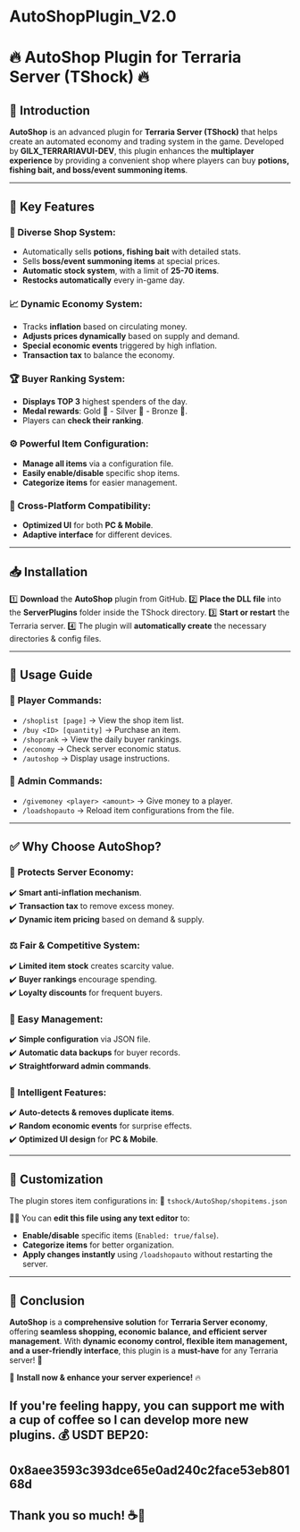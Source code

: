 # AutoShopPlugin_V2.0
# 🔥 AutoShop Plugin for Terraria Server (TShock) 🔥

## 📌 Introduction
**AutoShop** is an advanced plugin for **Terraria Server (TShock)** that helps create an automated economy and trading system in the game. Developed by **GILX_TERRARIAVUI-DEV**, this plugin enhances the **multiplayer experience** by providing a convenient shop where players can buy **potions, fishing bait, and boss/event summoning items**.

---

## 🚀 Key Features
### 🛒 Diverse Shop System:
- Automatically sells **potions, fishing bait** with detailed stats.
- Sells **boss/event summoning items** at special prices.
- **Automatic stock system**, with a limit of **25-70 items**.
- **Restocks automatically** every in-game day.

### 📈 Dynamic Economy System:
- Tracks **inflation** based on circulating money.
- **Adjusts prices dynamically** based on supply and demand.
- **Special economic events** triggered by high inflation.
- **Transaction tax** to balance the economy.

### 🏆 Buyer Ranking System:
- **Displays TOP 3** highest spenders of the day.
- **Medal rewards**: Gold 🥇 - Silver 🥈 - Bronze 🥉.
- Players can **check their ranking**.

### ⚙️ Powerful Item Configuration:
- **Manage all items** via a configuration file.
- **Easily enable/disable** specific shop items.
- **Categorize items** for easier management.

### 📱 Cross-Platform Compatibility:
- **Optimized UI** for both **PC & Mobile**.
- **Adaptive interface** for different devices.

---

## 📥 Installation
1️⃣ **Download** the **AutoShop** plugin from GitHub.
2️⃣ **Place the DLL file** into the **ServerPlugins** folder inside the TShock directory.
3️⃣ **Start or restart** the Terraria server.
4️⃣ The plugin will **automatically create** the necessary directories & config files.

---

## 📖 Usage Guide
### 🔹 **Player Commands**:
- `/shoplist [page]` → View the shop item list.
- `/buy <ID> [quantity]` → Purchase an item.
- `/shoprank` → View the daily buyer rankings.
- `/economy` → Check server economic status.
- `/autoshop` → Display usage instructions.

### 🔸 **Admin Commands**:
- `/givemoney <player> <amount>` → Give money to a player.
- `/loadshopauto` → Reload item configurations from the file.

---

## ✅ Why Choose AutoShop?
### 🔐 **Protects Server Economy**:
✔️ **Smart anti-inflation mechanism**.  
✔️ **Transaction tax** to remove excess money.  
✔️ **Dynamic item pricing** based on demand & supply.  

### ⚖️ **Fair & Competitive System**:
✔️ **Limited item stock** creates scarcity value.  
✔️ **Buyer rankings** encourage spending.  
✔️ **Loyalty discounts** for frequent buyers.  

### 🔧 **Easy Management**:
✔️ **Simple configuration** via JSON file.  
✔️ **Automatic data backups** for buyer records.  
✔️ **Straightforward admin commands**.  

### 🧠 **Intelligent Features**:
✔️ **Auto-detects & removes duplicate items**.  
✔️ **Random economic events** for surprise effects.  
✔️ **Optimized UI design** for **PC & Mobile**.  

---

## 🔧 Customization
The plugin stores item configurations in:
📂 `tshock/AutoShop/shopitems.json`

👨‍💻 You can **edit this file using any text editor** to:
- **Enable/disable** specific items (`Enabled: true/false`).
- **Categorize items** for better organization.
- **Apply changes instantly** using `/loadshopauto` without restarting the server.

---

## 🎯 Conclusion
**AutoShop** is a **comprehensive solution** for **Terraria Server economy**, offering **seamless shopping, economic balance, and efficient server management**. With **dynamic economy control, flexible item management, and a user-friendly interface**, this plugin is a **must-have** for any Terraria server! 🚀

📌 **Install now & enhance your server experience!** 🔥

## If you're feeling happy, you can support me with a cup of coffee so I can develop more new plugins. 💰 USDT BEP20:

## 0x8aee3593c393dce65e0ad240c2face53eb80168d

## Thank you so much! ☕🚀


